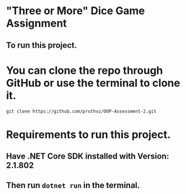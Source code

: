 # "Three or More" Dice Game Assignment

## To run this project.

# You can clone the repo through GitHub or use the terminal to clone it.

```
git clone https://github.com/pruthvz/OOP-Assessment-2.git
```

# Requirements to run this project.

## Have .NET Core SDK installed with Version: 2.1.802

## Then run `dotnet run` in the terminal.
